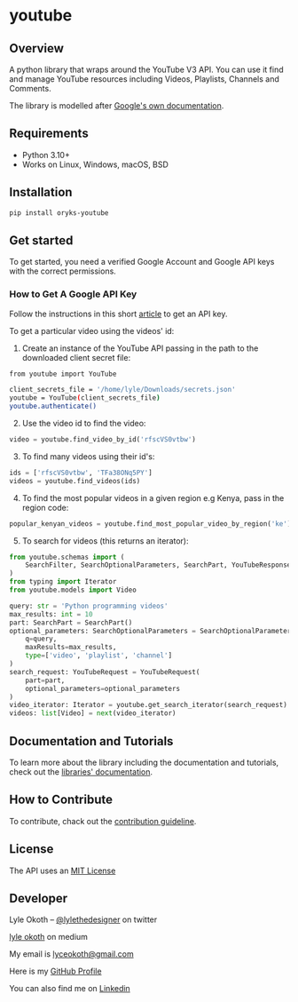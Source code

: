 # youtube
## Overview

A python library that wraps around the YouTube V3 API. You can use it find and manage YouTube resources including Videos, Playlists, Channels and Comments.

The library is modelled after [Google's own documentation](https://developers.google.com/youtube/v3/docs/videos).

## Requirements
- Python 3.10+
- Works on Linux, Windows, macOS, BSD

## Installation

```sh
pip install oryks-youtube
```

## Get started
To get started, you need a verified Google Account and Google API keys with the correct permissions.

### How to Get A Google API Key
Follow the instructions in this short [article](https://medium.com/@lyle-okoth/how-to-get-a-google-api-key-d3c38649eaae) to get an API key.


To get a particular video using the videos' id:
1. Create an instance of the YouTube API passing in the path to the downloaded client secret file:
```sh
from youtube import YouTube

client_secrets_file = '/home/lyle/Downloads/secrets.json'
youtube = YouTube(client_secrets_file)
youtube.authenticate()
```
2. Use the video id to find the video:
```python
video = youtube.find_video_by_id('rfscVS0vtbw')
```
3. To find many videos using their id's:
```python
ids = ['rfscVS0vtbw', 'TFa38ONq5PY']
videos = youtube.find_videos(ids)
```
4. To find the most popular videos in a given region e.g Kenya, pass in the region code:
```python
popular_kenyan_videos = youtube.find_most_popular_video_by_region('ke')
```
5. To search for videos (this returns an iterator):
```python
from youtube.schemas import (
    SearchFilter, SearchOptionalParameters, SearchPart, YouTubeResponse, YouTubeRequest
)
from typing import Iterator
from youtube.models import Video

query: str = 'Python programming videos'
max_results: int = 10
part: SearchPart = SearchPart()
optional_parameters: SearchOptionalParameters = SearchOptionalParameters(
    q=query,
    maxResults=max_results,
    type=['video', 'playlist', 'channel']
)
search_request: YouTubeRequest = YouTubeRequest(
    part=part,
    optional_parameters=optional_parameters
)
video_iterator: Iterator = youtube.get_search_iterator(search_request)
videos: list[Video] = next(video_iterator)
```

## Documentation and Tutorials
To learn more about the library including the documentation and tutorials, check out the [libraries' documentation](https://youtube-wrapper.readthedocs.io/en/latest/).

## How to Contribute

To contribute, chack out the [contribution guideline](CONTRIBUTING.md).

## License

The API uses an [MIT License](LICENSE)

## Developer

Lyle Okoth – [@lylethedesigner](https://twitter.com/lylethokoth) on twitter

[lyle okoth](https://medium.com/@lyle-okoth) on medium

My email is lyceokoth@gmail.com

Here is my [GitHub Profile](https://github.com/twyle/)

You can also find me on [Linkedin](https://www.linkedin.com/in/lyle-okoth/)
